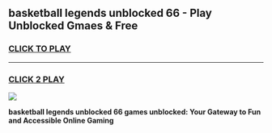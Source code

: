 
## basketball legends unblocked 66 - Play Unblocked Gmaes & Free
<h3>
<a href="https://premium.freeplayer.one?title=basketball_legends_unblocked_66&ref=19F">CLICK TO PLAY</a></h3>
<hr>

<h3>
<a href="https://premium.freeplayer.one?title=basketball_legends_unblocked_66&ref=19F">CLICK 2 PLAY</a>
  
</h3>

<a href="https://premium.freeplayer.one?title=basketball_legends_unblocked_66&ref=19F/"><img src="https://clearcache.store/games.png"></a>


**basketball legends unblocked 66 games unblocked: Your Gateway to Fun and Accessible Online Gaming**
